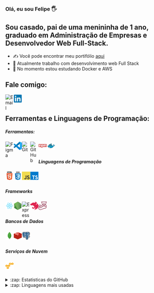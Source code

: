 ### Olá, eu sou Felipe 🖐

## Sou casado, pai de uma menininha de 1 ano, graduado em **Administração de Empresas** e **Desenvolvedor Web Full-Stack**.
- ✍ Você pode encontrar meu portifólio [aqui][repositorio]
- 🔭 Atualmente trabalho com desenvolvimento web Full Stack
- 🌱 No momento estou estudando Docker e AWS


## Fale comigo:
[<img align="left" alt="Email" width="26px" src="https://upload.wikimedia.org/wikipedia/commons/4/4e/Mail_%28iOS%29.svg" />][email]
[<img align="left" alt="LinkedIn" width="26px" src="https://github.com/devicons/devicon/blob/master/icons/linkedin/linkedin-original.svg" />][linkedin]

<br /><br />


## Ferramentas e Linguagens de Programação:


##### Ferramentas: 

<img align="left" alt="Figma" width="26px" src="https://www.vectorlogo.zone/logos/figma/figma-icon.svg" />
<img align="left" alt="Visual Studio Code" width="26px" src="https://github.com/devicons/devicon/blob/master/icons/vscode/vscode-original.svg" />
<img align="left" alt="Git" width="26px" src="https://www.vectorlogo.zone/logos/git-scm/git-scm-icon.svg" />
<img align="left" alt="GitHub" width="26px" src="https://www.svgrepo.com/download/35001/github.svg" />
<img align="left" alt="NPM" width="26px" src="https://github.com/devicons/devicon/blob/master/icons/npm/npm-original-wordmark.svg" />
<img align="left" alt="Docker" width="26px" src="https://github.com/devicons/devicon/blob/master/icons/docker/docker-original.svg" />

<br /><br />


##### Linguagens de Programação

<img align="left" alt="HTML5" width="26px" src="https://raw.githubusercontent.com/github/explore/80688e429a7d4ef2fca1e82350fe8e3517d3494d/topics/html/html.png" />
<img align="left" alt="CSS3" width="26px" src="https://raw.githubusercontent.com/github/explore/80688e429a7d4ef2fca1e82350fe8e3517d3494d/topics/css/css.png" />
<img align="left" alt="JavaScript" width="26px" src="https://raw.githubusercontent.com/github/explore/80688e429a7d4ef2fca1e82350fe8e3517d3494d/topics/javascript/javascript.png" />
<img align="left" alt="Typescript" width="26px" src="https://github.com/devicons/devicon/blob/master/icons/typescript/typescript-original.svg" />

<br /><br />


##### Frameworks

<img align="left" alt="React" width="26px" src="https://raw.githubusercontent.com/github/explore/80688e429a7d4ef2fca1e82350fe8e3517d3494d/topics/react/react.png" />
<img align="left" alt="Node.js" width="26px" src="https://raw.githubusercontent.com/github/explore/80688e429a7d4ef2fca1e82350fe8e3517d3494d/topics/nodejs/nodejs.png" />
<img align="left" alt="Express" width="26px" src="https://encrypted-tbn0.gstatic.com/images?q=tbn:ANd9GcQLA972a1NXwGHTIpgjxpRdu1DD5te1evggDgjNvM_FcbtGxaPYrHbV27RNzJSA_ZhrY28&usqp=CAU" />
<img align="left" alt="Nest.js" width="26px" src="https://github.com/devicons/devicon/blob/master/icons/nestjs/nestjs-plain.svg" />
<img align="left" alt="Jest" width="26px" src="https://github.com/devicons/devicon/blob/master/icons/jest/jest-plain.svg" />

<br /><br />


##### Bancos de Dados

<img align="left" alt="MongoDB" width="26px" src="https://github.com/devicons/devicon/blob/master/icons/mongodb/mongodb-original.svg" />
<img align="left" alt="Redis" width="26px" src="https://github.com/devicons/devicon/blob/master/icons/redis/redis-original.svg" />
<img align="left" alt="PostgreSQL" width="26px" src="https://github.com/devicons/devicon/blob/master/icons/postgresql/postgresql-original.svg" />

<br /><br />


##### Serviços de Nuvem

<img align="left" alt="AWS" width="26px" src="https://github.com/devicons/devicon/blob/master/icons/amazonwebservices/amazonwebservices-original.svg" />


<br /><br />

<details>
<summary>:zap: Estatisticas do GitHub</summary>
<br />
<img align="left" alt="Felipe's GitHub Stats" src="https://github-readme-stats.vercel.app/api?username=felipeiasbik&show_icons=true&hide_border=true" />
</details>

<details>
<summary>:zap: Linguagens mais usadas</summary>
<br />
<img align="left" src="https://github-readme-stats.vercel.app/api/top-langs?username=felipeiasbik&show_icons=true&locale=en&layout=compact" alt="felipeiasbik" />
</details>

[repositorio]: https://github.com/felipeiasbik?tab=repositories
[email]: mailto:felipeiasik@hotmail.com
[linkedin]: https://www.linkedin.com/in/felipeiasbik/
